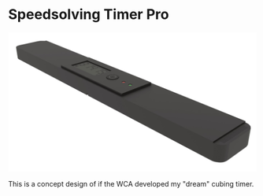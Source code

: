 # Speedsolving Timer Pro

![Side view of timer](./renders/side.jpg)

This is a concept design of if the WCA developed my "dream" cubing timer.
